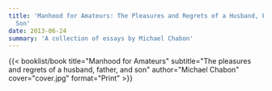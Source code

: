 ```yaml
---
title: 'Manhood for Amateurs: The Pleasures and Regrets of a Husband, Father, and
  Son'
date: 2013-06-24
summary: 'A collection of essays by Michael Chabon'
---
```


{{< booklist/book
title="Manhood for Amateurs"
subtitle="The pleasures and regrets of a husband, father, and son"
author="Michael Chabon"
cover="cover.jpg"
format="Print" >}}

